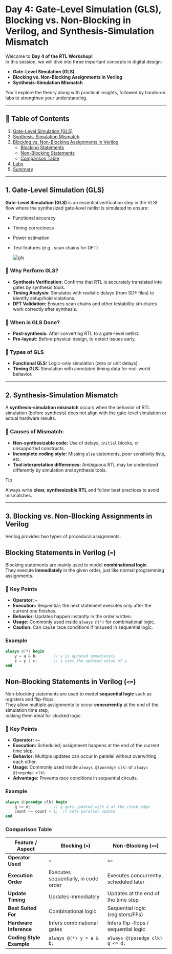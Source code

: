 # Day 4: Gate-Level Simulation (GLS), Blocking vs. Non-Blocking in Verilog, and Synthesis-Simulation Mismatch  

Welcome to **Day 4 of the RTL Workshop!**  
In this session, we will dive into three important concepts in digital design:  

- **Gate-Level Simulation (GLS)**  
- **Blocking vs. Non-Blocking Assignments in Verilog**  
- **Synthesis-Simulation Mismatch**  

You’ll explore the theory along with practical insights, followed by hands-on labs to strengthen your understanding.  

---

## 📑 Table of Contents  
1. [Gate-Level Simulation (GLS)](#1-gate-level-simulation-gls)  
2. [Synthesis-Simulation Mismatch](#2-synthesis-simulation-mismatch)  
3. [Blocking vs. Non-Blocking Assignments in Verilog](#3-blocking-vs-non-blocking-assignments-in-verilog)  
   - [Blocking Statements](#31-blocking-statements)  
   - [Non-Blocking Statements](#32-non-blocking-statements)  
   - [Comparison Table](#33-comparison-table)  
4. [Labs](#4-labs)  
5. [Summary](#5-summary)  

---

## 1. Gate-Level Simulation (GLS)  

**Gate-Level Simulation (GLS)** is an essential verification step in the VLSI flow where the synthesized gate-level netlist is simulated to ensure:  

- Functional accuracy  
- Timing correctness  
- Power estimation  
- Test features (e.g., scan chains for DFT)  
 
  ![gls](<gls image.png>)

### 🔹 Why Perform GLS?  
- **Synthesis Verification:** Confirms that RTL is accurately translated into gates by synthesis tools.  
- **Timing Analysis:** Simulates with realistic delays (from SDF files) to identify setup/hold violations.  
- **DFT Validation:** Ensures scan chains and other testability structures work correctly after synthesis.  

### 🔹 When is GLS Done?  
- **Post-synthesis:** After converting RTL to a gate-level netlist.  
- **Pre-layout:** Before physical design, to detect issues early.  

### 🔹 Types of GLS  
- **Functional GLS:** Logic-only simulation (zero or unit delays).  
- **Timing GLS:** Simulation with annotated timing data for real-world behavior.  

---

## 2. Synthesis-Simulation Mismatch  

A **synthesis-simulation mismatch** occurs when the behavior of RTL simulation (before synthesis) does not align with the gate-level simulation or actual hardware results.  

### 🔹 Causes of Mismatch:  
- **Non-synthesizable code:** Use of delays, `initial` blocks, or unsupported constructs.  
- **Incomplete coding style:** Missing `else` statements, poor sensitivity lists, etc.  
- **Tool interpretation differences:** Ambiguous RTL may be understood differently by simulation and synthesis tools.  

> [!TIP]  
>   Always write **clear, synthesizable RTL** and follow best practices to avoid mismatches.  

---

## 3. Blocking vs. Non-Blocking Assignments in Verilog  

Verilog provides two types of procedural assignments:  

## Blocking Statements in Verilog (`=`)

Blocking statements are mainly used to model **combinational logic**.  
They execute **immediately** in the given order, just like normal programming assignments.  

### 🔹 Key Points
- **Operator:** `=`
- **Execution:** Sequential; the next statement executes only after the current one finishes.
- **Behavior:** Updates happen instantly in the order written.
- **Usage:** Commonly used inside `always @(*)` for combinational logic.
- **Caution:** Can cause race conditions if misused in sequential logic.

###  Example
```verilog
always @(*) begin
    y = a & b;       // y is updated immediately
    z = y | c;       // z uses the updated value of y
end
```

## Non-Blocking Statements in Verilog (`<=`)

Non-blocking statements are used to model **sequential logic** such as registers and flip-flops.  
They allow multiple assignments to occur **concurrently** at the end of the simulation time step,  
making them ideal for clocked logic.  

### 🔹 Key Points
- **Operator:** `<=`
- **Execution:** Scheduled; assignment happens at the end of the current time step.
- **Behavior:** Multiple updates can occur in parallel without overwriting each other.
- **Usage:** Commonly used inside `always @(posedge clk)` or `always @(negedge clk)`.
- **Advantage:** Prevents race conditions in sequential circuits.

###  Example
```verilog
always @(posedge clk) begin
    q <= d;          // q gets updated with d at the clock edge
    count <= count + 1;  // safe parallel update
end
```

###  Comparison Table  

| Feature / Aspect              | Blocking (`=`)                          | Non-Blocking (`<=`)                   |
|-------------------------------|------------------------------------------|----------------------------------------|
| **Operator Used**             | `=`                                      | `<=`                                   |
| **Execution Order**           | Executes sequentially, in code order     | Executes concurrently, scheduled later |
| **Update Timing**             | Updates immediately                     | Updates at the end of the time step    |
| **Best Suited For**           | Combinational logic                     | Sequential logic (registers/FFs)       |
| **Hardware Inference**        | Infers combinational gates               | Infers flip-flops / sequential logic   |
| **Coding Style Example**      | `always @(*) y = a & b;`                 | `always @(posedge clk) q <= d;`        |
